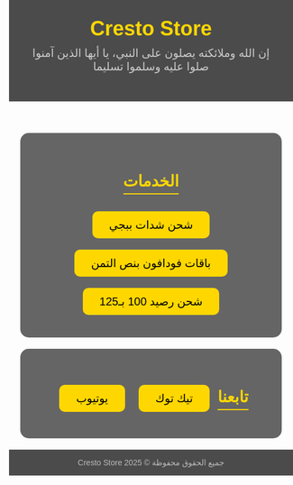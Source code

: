 <!DOCTYPE html> <html lang="ar" dir="rtl"> <head>   <meta charset="UTF-8" />   <meta name="viewport" content="width=device-width, initial-scale=1.0">   <title>Cresto Store - خدمات الشحن</title>   <link href="https://fonts.googleapis.com/css2?family=Cairo:wght@400;700&display=swap" rel="stylesheet">   <style>     body {       font-family: 'Cairo', sans-serif;       margin: 0;       padding: 0;       background: url('cresto.jpg') no-repeat center center fixed;       background-size: cover;       color: #FFD700;     }      header {       background-color: rgba(0, 0, 0, 0.7);       text-align: center;       padding: 30px 20px;     }      .title {       font-size: 36px;       margin: 0;       font-weight: bold;     }      .salawat {       font-size: 20px;       margin-top: 10px;       color: #ccc;     }      .section {       text-align: center;       padding: 30px 20px;       background-color: rgba(0, 0, 0, 0.6);       margin: 20px;       border-radius: 15px;     }      .section h2 {       font-size: 28px;       margin-bottom: 20px;       border-bottom: 2px solid #FFD700;       display: inline-block;       padding-bottom: 5px;     }      .services button, .social button {       font-size: 20px;       margin: 10px;       padding: 12px 30px;       background-color: #FFD700;       color: #000;       border: none;       border-radius: 10px;       cursor: pointer;       transition: 0.3s;     }      .services button:hover, .social button:hover {       background-color: #e6c200;     }      footer {       background-color: rgba(0, 0, 0, 0.7);       padding: 15px;       font-size: 14px;       color: #bbb;       text-align: center;     }   </style> </head> <body>    <header>     <h1 class="title">Cresto Store</h1>     <p class="salawat">إن الله وملائكته يصلون على النبي، يا أيها الذين آمنوا صلوا عليه وسلموا تسليما</p>   </header>    <div class="section">     <h2>الخدمات</h2>     <div class="services">       <button onclick="window.open('https://wa.me/201110546134?text=مرحبًا، أريد شحن شدات ببجي')">شحن شدات ببجي</button>       <button onclick="window.open('https://wa.me/201110546134?text=مرحبًا، أريد تجديد باقة فودافون بنصف الثمن')">باقات فودافون بنص التمن</button>       <button onclick="window.open('https://wa.me/201110546134?text=مرحبًا، أريد شحن رصيد - 100ج صافي بـ125ج')">شحن رصيد 100 بـ125</button>     </div>   </div>    <div class="section social">     <h2>تابعنا</h2>     <button onclick="window.open('https://www.tiktok.com/@cersto22')">تيك توك</button>     <button onclick="window.open('https://www.youtube.com/@mohamedelhawy9080')">يوتيوب</button>   </div>    <footer>     جميع الحقوق محفوظة © Cresto Store 2025   </footer>  </body> </html>
